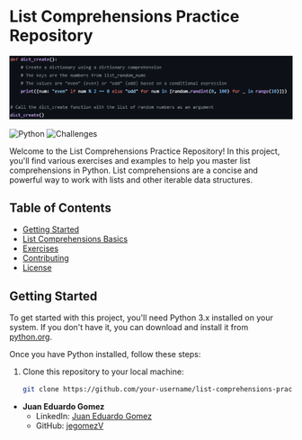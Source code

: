 # List Comprehensions Practice Repository

![List_comprehension in Python](https://github.com/jegomezV/Challenges/blob/master/images/list.png?raw=true)

![Python](https://img.shields.io/badge/Python-5.x-blue)
![Challenges](https://img.shields.io/badge/Challenges-5-brightgreen.svg)

Welcome to the List Comprehensions Practice Repository! In this project, you'll find various exercises and examples to help you master list comprehensions in Python. List comprehensions are a concise and powerful way to work with lists and other iterable data structures.

## Table of Contents

- [Getting Started](#getting-started)
- [List Comprehensions Basics](#list-comprehensions-basics)
- [Exercises](#exercises)
- [Contributing](#contributing)
- [License](#license)

## Getting Started

To get started with this project, you'll need Python 3.x installed on your system. If you don't have it, you can download and install it from [python.org](https://www.python.org/downloads/).

Once you have Python installed, follow these steps:

1. Clone this repository to your local machine:

   ```bash
   git clone https://github.com/your-username/list-comprehensions-practice.git

- **Juan Eduardo Gomez**
  - LinkedIn: [Juan Eduardo Gomez](https://www.linkedin.com/in/juan-eduardo-gomez-valencia-a42b3a271/)
  - GitHub: [jegomezV](https://github.com/jegomezV)

